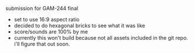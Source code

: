 submission for GAM-244 final

- set to use 16:9 aspect ratio
- decided to do hexagonal bricks to see what it was like
- score/sounds are 100% by me
- currently this won't build because not all assets included in the git repo. i'll figure that out soon.
